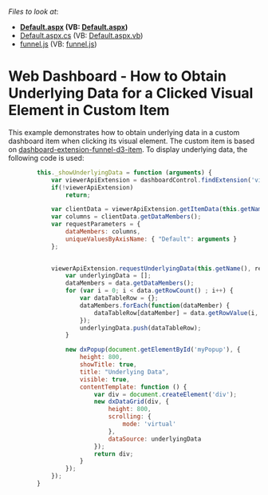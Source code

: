 <!-- default file list -->
*Files to look at*:

* **[Default.aspx](./CS/Default.aspx) (VB: [Default.aspx](./VB/Default.aspx))**
* [Default.aspx.cs](./CS/Default.aspx.cs) (VB: [Default.aspx.vb](./VB/Default.aspx.vb))
* [funnel.js](./CS/Scripts/Funnel/funnel.js) (VB: [funnel.js](./VB/Scripts/Funnel/funnel.js))
<!-- default file list end -->
# Web Dashboard - How to Obtain Underlying Data for a Clicked Visual Element in Custom Item

This example demonstrates how to obtain underlying data in a custom dashboard item when clicking its visual element. The custom item is based on [dashboard-extension-funnel-d3-item](https://github.com/DevExpress/dashboard-extensions/blob/master/docs/funnel-d3-item.md). To display underlying data, the following code is used:

```js
        this._showUnderlyingData = function (arguments) {
            var viewerApiExtension = dashboardControl.findExtension('viewer-api');
            if(!viewerApiExtension)
                return;

            var clientData = viewerApiExtension.getItemData(this.getName());
            var columns = clientData.getDataMembers();
            var requestParameters = {
                dataMembers: columns,
                uniqueValuesByAxisName: { "Default": arguments }
            };
            

            viewerApiExtension.requestUnderlyingData(this.getName(), requestParameters, function (data) {
                var underlyingData = [];
                dataMembers = data.getDataMembers();
                for (var i = 0; i < data.getRowCount() ; i++) {
                    var dataTableRow = {};
                    dataMembers.forEach(function(dataMember) {
                        dataTableRow[dataMember] = data.getRowValue(i, dataMember);
                    });
                    underlyingData.push(dataTableRow);
                }

                new dxPopup(document.getElementById('myPopup'), {
                    height: 800,
                    showTitle: true,
                    title: "Underlying Data",
                    visible: true,
                    contentTemplate: function () {
                        var div = document.createElement('div');
                        new dxDataGrid(div, {
                            height: 800,
                            scrolling: {
                                mode: 'virtual'
                            },
                            dataSource: underlyingData
                        });
                        return div;
                    }
                });
            });
        }
```



<br/>


